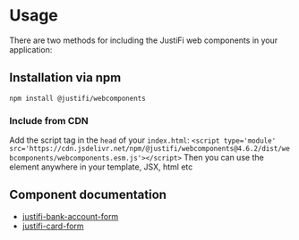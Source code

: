 # Usage

There are two methods for including the JustiFi web components in your application:

## Installation via npm

`npm install @justifi/webcomponents`

### Include from CDN

Add the script tag in the `head` of your `index.html`:
`<script type='module' src='https://cdn.jsdelivr.net/npm/@justifi/webcomponents@4.6.2/dist/webcomponents/webcomponents.esm.js'></script>`
Then you can use the element anywhere in your template, JSX, html etc

## Component documentation

- [justifi-bank-account-form](https://github.com/justifi-tech/web-component-library/tree/main/stencil-library/src/components/bank-account-form#justifi-bank-account-form)
- [justifi-card-form](https://github.com/justifi-tech/web-component-library/tree/main/stencil-library/src/components/card-form#justifi-card-form)
